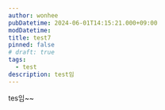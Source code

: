 ```yaml
---
author: wonhee
pubDatetime: 2024-06-01T14:15:21.000+09:00
modDatetime:
title: test7
pinned: false
# draft: true
tags:
  - test
description: test임
---
```


tes임~~
